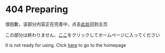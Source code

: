 # 404 Preparing

很抱歉，该部分内容正在完善中，点击[此处](https://luopzh.github.io/University-R)回到主页

この部分は終わりません、[ここ](https://luopzh.github.io/University-R)をクリックしてホームページに入ってください

It is not ready for using. Click [here](https://luopzh.github.io/University-R) to go to the homepage

